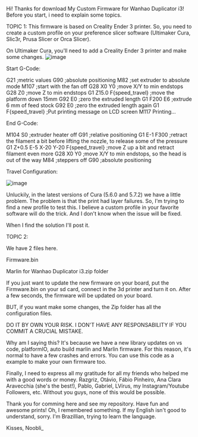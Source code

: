 Hi! Thanks for download My Custom Firmware for Wanhao Duplicator i3!
Before you start, i need to explain some topics.

TOPIC 1:
This firmware is based on Creality Ender 3 printer. So, you need to create a custom profile on your preference slicer software (Ultimaker Cura, Slic3r, Prusa Slicer or Orca Slicer).

On Ultimaker Cura, you'll need to add a Creality Ender 3 printer and make some changes.
![image](https://github.com/Noobli95/ProjectNugget/assets/123615009/f14cc196-b98b-4482-8c64-0d91292b7489)

Start G-Code:

G21 ;metric values
 G90 ;absolute positioning
 M82 ;set extruder to absolute mode
 M107 ;start with the fan off
 G28 X0 Y0 ;move X/Y to min endstops
 G28 Z0 ;move Z to min endstops
 G1 Z15.0 F{speed_travel} ;move the platform down 15mm
 G92 E0 ;zero the extruded length
 G1 F200 E6 ;extrude 6 mm of feed stock
 G92 E0 ;zero the extruded length again
 G1 F{speed_travel} 
 ;Put printing message on LCD screen
 M117 Printing...

 End G-Code:

 M104 S0 ;extruder heater off 
 G91 ;relative positioning
 G1 E-1 F300  ;retract the filament a bit before lifting the nozzle, to release some of the pressure
 G1 Z+0.5 E-5 X-20 Y-20 F{speed_travel} ;move Z up a bit and retract filament even more
 G28 X0 Y0 ;move X/Y to min endstops, so the head is out of the way
 M84 ;steppers off
 G90 ;absolute positioning

Travel Configuration:

![image](https://github.com/Noobli95/ProjectNugget/assets/123615009/bcd6ee08-66d4-4c1b-bab0-7610ac6322b1)

Unluckily, in the latest versions of Cura (5.6.0 and 5.7.2) we have a little problem. The problem is that the print had layer failures. So, I'm trying to find a new profile to test this. I believe a custom profile in your favorite software will do the trick. And I don't know when the issue will be fixed.

When I find the solution I'll post it.

TOPIC 2:

We have 2 files here.

Firmware.bin

Marlin for Wanhao Duplicator i3.zip folder

If you just want to update the new firmware on your board, put the Firmware.bin on your sd card, connect in the 3d printer and turn it on. After a few seconds, the firmware will be updated on your board.

BUT, if you want make some changes, the Zip folder has all the configuration files.

DO IT BY OWN YOUR RISK. I DON'T HAVE ANY RESPONSABILITY IF YOU COMMIT A CRUCIAL MISTAKE.

Why am I saying this? It's because we have a new library updates on vs code, platformIO, auto build marlin and Marlin firmware. For this reason, it's normal to have a few crashes and errors.
You can use this code as a example to make your own firmware too.

Finally, I need to express all my gratitude for all my friends who helped me with a good words or money. Razgriz, Otávio, Fábio Pinheiro, Ana Clara Aravecchia (she's the best!), Pablo, Gabriel, LVírus, my Instagram/Youtube Followers, etc.
Without you guys, none of this would be possible.

Thank you for comming here and see my repository. Have fun and awesome prints!
Oh, I remembered something. If my English isn't good to understand, sorry. I'm Brazillian, trying to learn the language.

Kisses,
Noobli_
